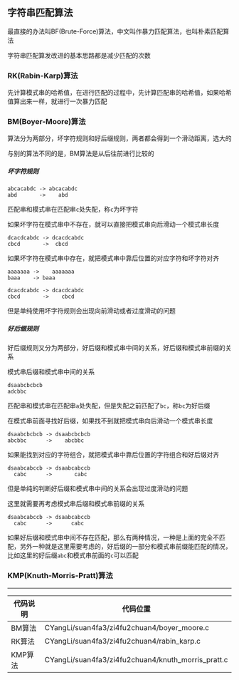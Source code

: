 ## 字符串匹配算法

最直接的办法叫BF(Brute-Force)算法，中文叫作暴力匹配算法，也叫朴素匹配算法

字符串匹配算发改进的基本思路都是减少匹配的次数

### RK(Rabin-Karp)算法

先计算模式串的哈希值，在进行匹配的过程中，先计算匹配串的哈希值，如果哈希值算出来一样，就进行一次暴力匹配

### BM(Boyer-Moore)算法

算法分为两部分，坏字符规则和好后缀规则，两者都会得到一个滑动距离，选大的

与别的算法不同的是，BM算法是从后往前进行比较的

##### 坏字符规则

```
abcacabdc -> abcacabdc
abd       ->    abd
```

匹配串和模式串在匹配串`c`处失配，称`c`为坏字符

如果坏字符在模式串中不存在，就可以直接把模式串向后滑动一个模式串长度

```
dcacdcabdc -> dcacdcabdc
cbcd       ->  cbcd
```

如果坏字符在模式串中存在，就把模式串中靠后位置的对应字符和坏字符对齐

```
aaaaaaa ->    aaaaaaa
baaa    -> baaa
```

```
dcacdcabdc -> dcacdcabdc
cbcd       ->    cbcd
```

但是单纯使用坏字符规则会出现向前滑动或者过度滑动的问题

##### 好后缀规则

好后缀规则又分为两部分，好后缀和模式串中间的关系，好后缀和模式串前缀的关系

模式串后缀和模式串中间的关系

```
dsaabcbcbcb
adcbbc
```

匹配串和模式串在匹配串`a`处失配，但是失配之前匹配了`bc`，称`bc`为好后缀

在模式串前面寻找好后缀，如果找不到就把模式串向后滑动一个模式串长度

```
dsaabcbcbcb -> dsaabcbcbcb
abcbbc      ->    abcbbc
```

如果能找到对应的字符组合，就把模式串中靠后位置的字符组合和好后缀对齐

```
dsaabcabccb -> dsaabcabccb
  cabc      ->       cabc
```

但是单纯的判断好后缀和模式串中间的关系会出现过度滑动的问题

这里就需要再考虑模式串后缀和模式串前缀的关系

```
dsaabcabccb -> dsaabcabccb
  cabc      ->      cabc
```

如果好后缀和模式串中间不存在匹配，那么有两种情况，一种是上面的完全不匹配，另外一种就是这里需要考虑的，好后缀的一部分和模式串前缀能匹配的情况，比如这里的好后缀`abc`和模式串前面的`c`可以匹配

### KMP(Knuth-Morris-Pratt)算法



---

| 代码说明 | 代码位置                                           |
| -------- | -------------------------------------------------- |
| BM算法   | CYangLi/suan4fa3/zi4fu2chuan4/boyer_moore.c        |
| RK算法   | CYangLi/suan4fa3/zi4fu2chuan4/rabin_karp.c         |
| KMP算法  | CYangLi/suan4fa3/zi4fu2chuan4/knuth_morris_pratt.c |
